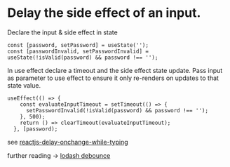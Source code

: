 # Delay the side effect of an input.

Declare the input & side effect in state
```
const [password, setPassword] = useState('');
const [passwordInvalid, setPasswordInvalid] = useState(!isValid(password) && password !== '');
```

In use effect declare a timeout and the side effect state update. Pass input as parameter to use effect to ensure it only re-renders on updates to that state value.
```
useEffect(() => {
    const evaluateInputTimeout = setTimeout(() => {
      setPasswordInvalid(!isValid(password) && password !== '');
    }, 500);
    return () => clearTimeout(evaluateInputTimeout);
  }, [password);
```

see [reactjs-delay-onchange-while-typing](https://stackoverflow.com/questions/53071774/reactjs-delay-onchange-while-typing) 

further reading -> [lodash debounce](https://lodash.com/docs/#debounce)